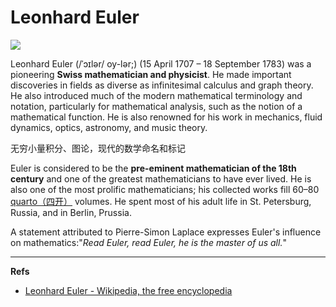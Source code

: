 Leonhard Euler
==============

[![](https://upload.wikimedia.org/wikipedia/commons/thumb/6/60/Leonhard_Euler_2.jpg/220px-Leonhard_Euler_2.jpg)](https://en.wikipedia.org/wiki/File:Leonhard_Euler_2.jpg)

Leonhard Euler (/ˈɔɪlər/ oy-lər;) (15 April 1707 – 18 September 1783) was a pioneering **Swiss mathematician and physicist**. He made important discoveries in fields as diverse as infinitesimal calculus and graph theory. He also introduced much of the modern mathematical terminology and notation, particularly for mathematical analysis, such as the notion of a mathematical function. He is also renowned for his work in mechanics, fluid dynamics, optics, astronomy, and music theory.

无穷小量积分、图论，现代的数学命名和标记

Euler is considered to be the **pre-eminent mathematician of the 18th century** and one of the greatest mathematicians to have ever lived. He is also one of the most prolific mathematicians; his collected works fill 60–80 [quarto（四开）] volumes. He spent most of his adult life in St. Petersburg, Russia, and in Berlin, Prussia.

A statement attributed to Pierre-Simon Laplace expresses Euler's influence on mathematics:"*Read Euler, read Euler, he is the master of us all.*"






---

**Refs**

* [Leonhard Euler - Wikipedia, the free encyclopedia](https://en.wikipedia.org/wiki/Leonhard_Euler)



[quarto（四开）]: http://en.wikipedia.org/wiki/Quarto
